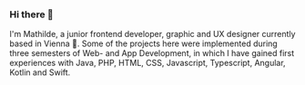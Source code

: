 ### Hi there 👋

I'm Mathilde, a junior frontend developer, graphic and UX designer currently based in Vienna :ferris_wheel:.
Some of the projects here were implemented during three semesters of Web- and App Development, in which I have gained first experiences with Java, PHP, HTML, CSS, Javascript, Typescript, Angular, Kotlin and Swift.


<!--
**sutilly/sutilly** is a ✨ _special_ ✨ repository because its `README.md` (this file) appears on your GitHub profile.

Here are some ideas to get you started:

- 🔭 I’m currently working on ...
- 🌱 I’m currently learning ...
- 👯 I’m looking to collaborate on ...
- 🤔 I’m looking for help with ...
- 💬 Ask me about ...
- 📫 How to reach me: ...
- 😄 Pronouns: ...
- ⚡ Fun fact: ...
-->
